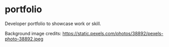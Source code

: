 # portfolio

Developer portfolio to showcase work or skill.


Background image credits: https://static.pexels.com/photos/38892/pexels-photo-38892.jpeg
